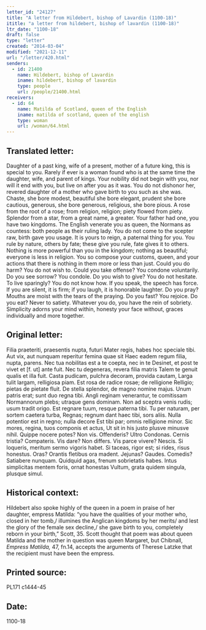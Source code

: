 ```yaml
---
letter_id: "24127"
title: "A letter from Hildebert, bishop of Lavardin (1100-18)"
ititle: "a letter from hildebert, bishop of lavardin (1100-18)"
ltr_date: "1100-18"
draft: false
type: "letter"
created: "2014-03-04"
modified: "2021-12-11"
url: "/letter/420.html"
senders:
  - id: 21400
    name: Hildebert, bishop of Lavardin
    iname: hildebert, bishop of lavardin
    type: people
    url: /people/21400.html
receivers:
  - id: 64
    name: Matilda of Scotland, queen of the English
    iname: matilda of scotland, queen of the english
    type: woman
    url: /woman/64.html
---
```

<h2> Translated letter:</h2>Daughter of a past king, wife of a present, mother
of a future king, this is special to you.
Rarely if ever is a woman found who is
at the same time the daughter, wife, and parent of kings.
Your nobility did not begin with you, nor will it
end with you, but live on after you as it was.
You do not dishonor her, revered daughter of a mother
who gave birth to you such as she was.
Chaste, she bore modest, beautiful she bore elegant, prudent she bore cautious,
generous, she bore generous, religious, she bore pious.
A rose from the root of a rose; from religion,
religion; piety flowed from piety.
Splendor from a star, from a great name, a greater.
Your father had one, you have two kingdoms.
The English venerate you as queen, the Normans
as countess: both people as their ruling lady.
You do not come to the scepter raw, birth gave you usage.
It is yours to reign, a paternal thing for you.
You rule by nature, others by fate;
these give you rule, fate gives it to others.
Nothing is more powerful than you in the kingdom; nothing
as beautiful; everyone is less in religion.
You so compose your customs, queen, and your actions
that there is nothing in them more or less than just.
Could you do harm?  You do not wish to.  Could you take offense?
You condone voluntarily.  Do you see sorrow?  You condole.
Do you wish to give?  You do not hesitate.  To live sparingly? You do not know how.
If you speak, the speech has force.
If you are silent, it is firm; if you laugh, it is honorable laughter.
Do you pray?  Mouths are moist with the tears of the praying.
Do you fast?  You rejoice.  Do you eat?  Never to satiety.
Whatever you do, you have the rein of sobriety.
Simplicity adorns your mind within, honesty your face
without, graces individually and more together.
<h2 class="mt-4"> Original letter:</h2>Filia praeteriti, praesentis nupta, futuri
   Mater regis, habes hoc speciale tibi.
Aut vix, aut nunquam reperitur femina quae sit
   Haec eadem regum filia, nupta, parens.
Nec tua nobilitas est a te coepta, nec in te
   Desinet, et post te vivet et [f. ut] ante fuit.
Nec tu degeneras, revera filia matris
   Talem te genuit qualis et illa fuit.
Casta pudicam, pulchra decoram, provida cautam,
   Larga tulit largam, relligiosa piam.
Est rosa de radice rosae; de relligione
   Relligio; pietas de pietate fluit.
De stella splendor, de magno nomine majus.
   Unum patris erat; sunt duo regna tibi.
Angli reginam venerantur, te comitissam
   Normannorum plebs; utraque gens dominam.
Non ad sceptra venis rudis; usum tradit origo.
   Est regnare tuum, resque paterna tibi.
Tu per naturam, per sortem caetera turba,
   Regnas; regnum dant haec tibi, sors aliis.
Nulla potentior est in regno; nulla decore
   Est tibi par; omnis relligione minor.
Sic mores, regina, tuos componis et actus,
   Ut sit in his justo plusve minusve nihil.
Quippe nocere potes? Non vis. Offenderis? Ultro
   Condonas. Cernis tristia? Compateris.
Vis dare? Non differs. Vis parce vivere? Nescis.
   Si loqueris, meritum sermo vigoris habet.
Si taceas, rigor est; si rides, risus honestus.
   Oras? Orantis fletibus ora madent.
Jejunas? Gaudes. Comedis? Satiabere nunquam.
   Quidquid agas, frenum sobrietatis habes.
Intus simplicitas mentem foris, ornat honestas
   Vultum, grata quidem singula, plusque simul.
<h2 class="mt-4"> Historical context:</h2><p>Hildebert also spoke highly of the queen in a poem in praise of her daughter, empress Matilda: “you have the qualities of your mother who, closed in her tomb,/ illumines the Anglican kingdoms by her merits/ and lest the glory of the female sex decline,/ she gave birth to you, completely reborn in your birth,” Scott, 35. Scott thought that poem was about queen Matilda and the mother in question was queen Margaret, but Chibnall, <em>Empress Matilda,</em> 47, fn.14, accepts the arguments of Therese Latzke that the recipient must have been the empress.</p><h2 class="mt-4"> Printed source:</h2>PL171 c1444-45
<h2 class="mt-4"> Date:</h2>1100-18